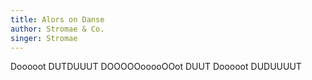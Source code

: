 ```yaml
---
title: Alors on Danse
author: Stromae & Co.
singer: Stromae
---
```


Dooooot DUTDUUUT DOOOOOooooOOot DUUT Dooooot DUDUUUUT